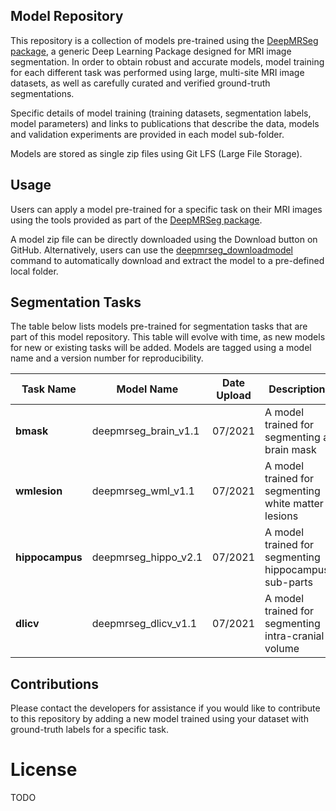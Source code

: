 ## Model Repository <a name="intro"/>

This repository is a collection of models pre-trained using the [DeepMRSeg package](https://github.com/CBICA/DeepMRSeg), a generic Deep Learning Package designed for MRI image segmentation. In order to obtain robust and accurate models, model training for each different task was performed using large, multi-site MRI image datasets, as well as carefully curated and verified ground-truth segmentations.

Specific details of model training (training datasets, segmentation labels, model parameters) and links to publications that describe the data, models and validation experiments are provided in each model sub-folder.

Models are stored as single zip files using Git LFS (Large File Storage). 

## Usage <a name="usage"/>

Users can apply a model pre-trained for a specific task on their MRI images using the tools provided as part of the [DeepMRSeg package](https://github.com/CBICA/DeepMRSeg). 

A model zip file can be directly downloaded using the Download button on GitHub. Alternatively, users can use the [deepmrseg_downloadmodel]() command to automatically download and extract the model to a pre-defined local folder.

## Segmentation Tasks <a name="seg_tasks"/>

The table below lists models pre-trained for segmentation tasks that are part of this model repository. This table will evolve with time, as new models for new or existing tasks will be added. Models are tagged using a model name and a version number for reproducibility.

|Task Name |Model Name |Date Upload |Description |File Name |
|-|-|-|-|-|
|<b>bmask</b>|deepmrseg_brain_v1.1|07/2021|A model trained for segmenting a brain mask|deepmrseg_bmask_v1.1.zip|
|<b>wmlesion</b>|deepmrseg_wml_v1.1|07/2021|A model trained for segmenting white matter lesions|deepmrseg_wmlesion_v1.1.zip|
|<b>hippocampus</b>|deepmrseg_hippo_v2.1|07/2021|A model trained for segmenting hippocampus sub-parts|deepmrseg_hippocampus_v0.0.zip|
|<b>dlicv</b>|deepmrseg_dlicv_v1.1|07/2021|A model trained for segmenting intra-cranial volume|[deepmrseg_dlicv_v1.1.zip](https://github.com/gurayerus/DeepMRSeg-Models/blob/main/models/DLICV/DeepMRSeg_DLICV_v1.0.zip)|

## Contributions
Please contact the developers for assistance if you would like to contribute to this repository by adding a new model trained using your dataset with ground-truth labels for a specific task.

# License
TODO

